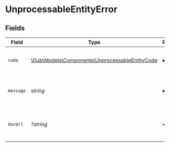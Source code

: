 # UnprocessableEntityError


## Fields

| Field                                                                                                | Type                                                                                                 | Required                                                                                             | Description                                                                                          | Example                                                                                              |
| ---------------------------------------------------------------------------------------------------- | ---------------------------------------------------------------------------------------------------- | ---------------------------------------------------------------------------------------------------- | ---------------------------------------------------------------------------------------------------- | ---------------------------------------------------------------------------------------------------- |
| `code`                                                                                               | [\Dub\Models\Components\UnprocessableEntityCode](../../Models/Components/UnprocessableEntityCode.md) | :heavy_check_mark:                                                                                   | A short code indicating the error code returned.                                                     | unprocessable_entity                                                                                 |
| `message`                                                                                            | *string*                                                                                             | :heavy_check_mark:                                                                                   | A human readable explanation of what went wrong.                                                     | The requested resource was not found.                                                                |
| `docUrl`                                                                                             | *?string*                                                                                            | :heavy_minus_sign:                                                                                   | A link to our documentation with more details about this error code                                  | https://dub.co/docs/api-reference/errors#unprocessable-entity                                        |